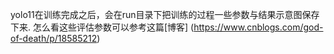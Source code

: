  yolo11在训练完成之后，会在run目录下把训练的过程一些参数与结果示意图保存下来.
 怎么看这些评估参数可以参考这篇[博客] (https://www.cnblogs.com/god-of-death/p/18585212)
